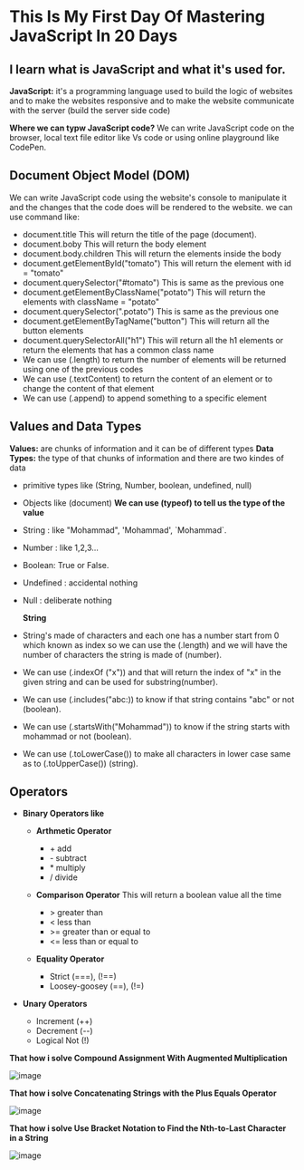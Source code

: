 # This Is My First Day Of Mastering JavaScript In 20 Days
## I learn what is JavaScript and what it's used for.

**JavaScript:** it's a programming language used to build the logic of websites and to make the websites responsive and to make the website communicate with the server (build the server side code)

**Where we can typw JavaScript code?**
We can write JavaScript code on the browser, local text file editor like Vs code or using online playground like CodePen.

## Document Object Model (DOM)
We can write JavaScript code using the website's console to manipulate it and the changes that the code does will be rendered to the website.
we can use command like:
- document.title This will return the title of the page (document).
- document.boby This will return the body element
- document.body.children This will return the elements inside the body
- document.getElementById("tomato") This will return the element with id = "tomato"
- document.querySelector("#tomato") This is same as the previous one 
- document.getElementByClassName("potato") This will return the elements with className = "potato"
- document.querySelector(".potato") This is same as the previous one 
- document.getElementByTagName("button") This will return all the button elements
- document.querySelectorAll("h1") This will return all the h1 elements or return the elements that has a common class name 
- We can use (.length) to return the number of elements will be returned using one of the previous codes
- We can use (.textContent) to return the content of an element or to change the content of that element
- We can use (.append) to append something to a specific element

## Values and Data Types
**Values:** are chunks of information and it can be of different types
**Data Types:** the type of that chunks of information and there are two kindes of data
- primitive types like (String, Number, boolean, undefined, null)
- Objects like (document)
**We can use (typeof) to tell us the type of the value**
- String : like "Mohammad", 'Mohammad', \`Mohammad`.
- Number : like 1,2,3...
- Boolean: True or False.
- Undefined : accidental nothing
- Null : deliberate nothing

  **String**
  
- String's made of characters and each one has a number start from 0 which known as index so we can use the (.length) and we will have the number of characters the string is made of (number).
- We can use (.indexOf ("x")) and that will return the index of "x" in the given string and can be used for substring(number).
- We can use (.includes("abc:)) to know if that string contains "abc" or not (boolean).
- We can use (.startsWith("Mohammad")) to know if the string starts with mohammad or not (boolean).
- We can use (.toLowerCase()) to make all characters in lower case same as to (.toUpperCase()) (string).

## Operators
- **Binary Operators like**
  + **Arthmetic Operator**
    - \+ add
    - \- subtract
    - \* multiply
    - / divide

  + **Comparison Operator**
  This will return a boolean value all the time
    - \> greater than
    - < less than
    - \>= greater than or equal to
    - <= less than or equal to

  + **Equality Operator**
      - Strict (===), (!==)
      - Loosey-goosey (==), (!=)

   
- **Unary Operators**
    - Increment (++)
    - Decrement (--)
    - Logical Not (!)


**That how i solve Compound Assignment With Augmented Multiplication**

![image](https://github.com/Mohammad-taradeh/Mastering-JavaScript-in-20-Days/assets/98043145/e430b1ff-eb1e-4be5-a5f8-9be2de123fb7)


**That how i solve Concatenating Strings with the Plus Equals Operator**

![image](https://github.com/Mohammad-taradeh/Mastering-JavaScript-in-20-Days/assets/98043145/5145ca6a-5a4f-4d4e-b1cb-b1a0af814659)

**That how i solve Use Bracket Notation to Find the Nth-to-Last Character in a String**

![image](https://github.com/Mohammad-taradeh/Mastering-JavaScript-in-20-Days/assets/98043145/20e01844-abcb-47df-9223-7edd06b7ec33)
